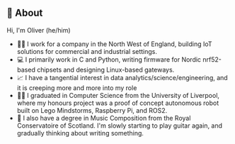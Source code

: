 ## 👋 About

Hi, I'm Oliver (he/him)

- 👨‍💼 I work for a company in the North West of England, building IoT solutions for commercial and industrial settings.
- 💻 I primarily work in C and Python, writing firmware for Nordic nrf52-based chipsets and designing Linux-based gateways.
- 📈 I have a tangential interest in data analytics/science/engineering, and it is creeping more and more into my role
- 👨‍💻 I graduated in Computer Science from the University of Liverpool, where my honours project was a proof of concept autonomous robot built on Lego Mindstorms, Raspberry Pi, and ROS2.
- 🎵 I also have a degree in Music Composition from the Royal Conservatoire of Scotland. I'm slowly starting to play guitar again, and gradually thinking about writing something.

<!-- 
## 🥇 Brag Sheet

_Some things I'm proud of_

- Designed, developed, and deployed custom firmware for wireless industrial lighting
  - Created a test suite for the lighting manufacturer to test the lights with
  - Developed the dashboards/control panel for viewing and interacting with the lights
- Wrote a Python module for interacting with the company API
- Reverse engineered a wired data protocol to extract logs from a 3rd party device -->

<!--
**ownown/ownown** is a ✨ _special_ ✨ repository because its `README.md` (this file) appears on your GitHub profile.

Here are some ideas to get you started:

- 🔭 I’m currently working on ...
- 🌱 I’m currently learning ...
- 👯 I’m looking to collaborate on ...
- 🤔 I’m looking for help with ...
- 💬 Ask me about ...
- 📫 How to reach me: ...
- 😄 Pronouns: ...
- ⚡ Fun fact: ...
-->
